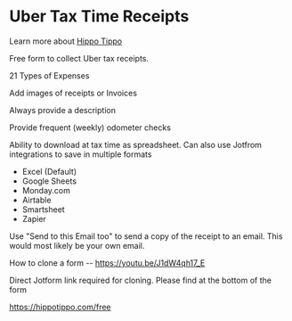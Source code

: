 # Uber Tax Time Receipts

Learn more about [Hippo Tippo](https://hippotippo.com)

Free form to collect Uber tax receipts.

21 Types of Expenses

Add images of receipts or Invoices

Always provide a description

Provide frequent (weekly) odometer checks

Ability to download at tax time as spreadsheet. Can also use Jotfrom integrations to save in multiple formats

* Excel (Default)
* Google Sheets
* Monday.com
* Airtable
* Smartsheet
* Zapier

Use "Send to this Email too" to send a copy of the receipt to an email. This would most likely be your own email.

How to clone a form -- https://youtu.be/J1dW4qh17_E

Direct Jotform link required for cloning. Please find at the bottom of the form

https://hippotippo.com/free
